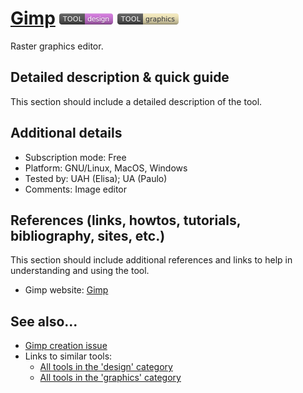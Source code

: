 # [Gimp](http://www.gimp.org.es/)  [<img src="images/design.png" align="bottom">](https://github.com/e-CLOSE/Toolbox/issues?q=label%3A01_TOOL+label%3Adesign) [<img src="images/graphics.png" align="bottom">](https://github.com/e-CLOSE/Toolbox/issues?q=label%3A01_TOOL+label%3Agraphics)

Raster graphics editor.


## Detailed description & quick guide

This section should include a detailed description of the tool.


## Additional details

- Subscription mode: Free
- Platform: GNU/Linux, MacOS, Windows
- Tested by: UAH (Elisa); UA (Paulo)
- Comments: Image editor


## References (links, howtos, tutorials, bibliography, sites, etc.)

This section should include additional references and links to help in
understanding and using the tool.

- Gimp website: [Gimp](http://www.gimp.org.es/)


## See also...

- [Gimp creation issue](https://github.com/e-CLOSE/Toolbox/issues/140)
- Links to similar tools:
  - [All tools in the 'design' category](https://github.com/e-CLOSE/Toolbox/issues?q=label%3A01_TOOL+label%3Adesign)
  - [All tools in the 'graphics' category](https://github.com/e-CLOSE/Toolbox/issues?q=label%3A01_TOOL+label%3Agraphics)
